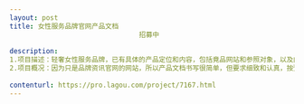 ```yaml
---                
layout: post       
title: 女性服务品牌官网产品文档
                                招募中
           
description: 
1.项目描述：轻奢女性服务品牌，已有具体的产品定位和内容，包括竟品网站和参照对象，以及内部对产品的定位和要求
2.项目概况：因为只是品牌资讯官网的网站，所以产品文档书写很简单，但要求细致和认真，按预定要求做出PC、移动，小程序的官网产品文档
     
contenturl: https://pro.lagou.com/project/7167.html      
---                 
```


